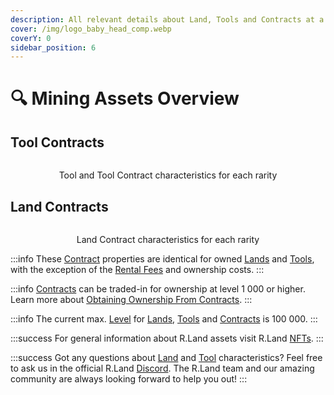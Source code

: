 ```yaml
---
description: All relevant details about Land, Tools and Contracts at a glance!
cover: /img/logo_baby_head_comp.webp
coverY: 0
sidebar_position: 6
---
```


# 🔍 Mining Assets Overview

## Tool Contracts

<center><img src="/img/Tool_Info_New Kopie.jpg" alt="" /><figcaption><p>Tool and Tool Contract characteristics for each rarity</p></figcaption></center>

## Land Contracts

<center><img src="/img/Land Info New Kopie.jpg" alt="" /><figcaption><p>Land Contract characteristics for each rarity</p></figcaption></center>

:::info
These [Contract](/nfts/land-and-tool-contracts) properties are identical for owned [Lands](/nfts/lands-and-tools.md#lands) and [Tools](/nfts/lands-and-tools.md#tools), with the exception of the [Rental Fees](/nfts/land-and-tool-contracts.md#rental-fees) and ownership costs.
:::

:::info
[Contracts](/nfts/land-and-tool-contracts) can be traded-in for ownership at level 1 000 or higher. Learn more about [Obtaining Ownership From Contracts](/nfts/land-and-tool-contracts.md#obtaining-ownership-from-contracts).
:::

:::info
The current max. [Level](upgrading.md) for [Lands](/nfts/lands-and-tools.md#lands), [Tools](/nfts/lands-and-tools.md#tools) and [Contracts](/nfts/land-and-tool-contracts) is 100 000.
:::

:::success
For general information about R.Land assets visit R.Land [NFTs](/nfts).
:::

:::success
Got any questions about [Land](/nfts/lands-and-tools.md#lands) and [Tool](/nfts/lands-and-tools.md#tools) characteristics? Feel free to ask us in the official R.Land [Discord](https://discord.com/invite/rland). The R.Land team and our amazing community are always looking forward to help you out!
:::
